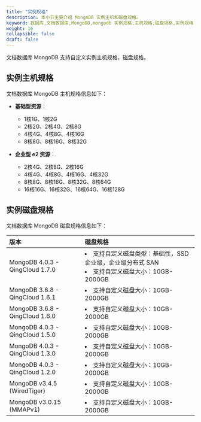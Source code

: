 ```yaml
---
title: "实例规格"
description: 本小节主要介绍 MongoDB 实例主机和磁盘规格。 
keyword: 数据库,文档数据库,MongoDB,mongodb 实例规格,主机规格,磁盘规格,实例规格
weight: 16
collapsible: false
draft: false
---
```


文档数据库 MongoDB 支持自定义实例主机规格，磁盘规格。

## 实例主机规格

文档数据库 MongoDB 主机规格信息如下：

- **基础型资源**：
  - 1核1G、1核2G
  - 2核2G、2核4G、2核8G
  - 4核4G、4核8G、4核16G
  - 8核8G、8核16G、8核32G

- **企业型 e2 资源**：
  - 2核4G、2核8G、2核16G
  - 4核4G、4核8G、4核16G、4核32G
  - 8核8G、8核16G、8核32G、8核64G
  - 16核16G、16核32G、16核64G、16核128G

## 实例磁盘规格

文档数据库 MongoDB 磁盘规格信息如下：

| <span style="display:inline-block;width:120px">版本</span> | <span style="display:inline-block;width:120px">磁盘规格</span> |
| :--------------------------------------------------------- | :----------------------------------------------------------- |
| MongoDB 4.0.3 - QingCloud 1.7.0                            | <li>支持自定义磁盘类型：基础性，SSD企业级，企业级分布式 SAN<li>支持自定义磁盘大小：10GB-2000GB |
| MongoDB 3.6.8 - QingCloud 1.6.1                            | <li>支持自定义磁盘大小：10GB-2000GB                          |
| MongoDB 3.6.8 - QingCloud 1.6.0                            | <li>支持自定义磁盘大小：10GB-2000GB                          |
| MongoDB 4.0.3 - QingCloud 1.5.0                            | <li>支持自定义磁盘大小：10GB-2000GB                          |
| MongoDB 4.0.3 - QingCloud 1.3.0                            | <li>支持自定义磁盘大小：10GB-2000GB                          |
| MongoDB 4.0.3 - QingCloud 1.2.0                            | <li>支持自定义磁盘大小：10GB-2000GB                          |
| MongoDB v3.4.5 (WiredTiger)                                | <li>支持自定义磁盘大小：10GB-2000GB                          |
| MongoDB v3.0.15 (MMAPv1)                                   | <li>支持自定义磁盘大小：10GB-2000GB                          |
